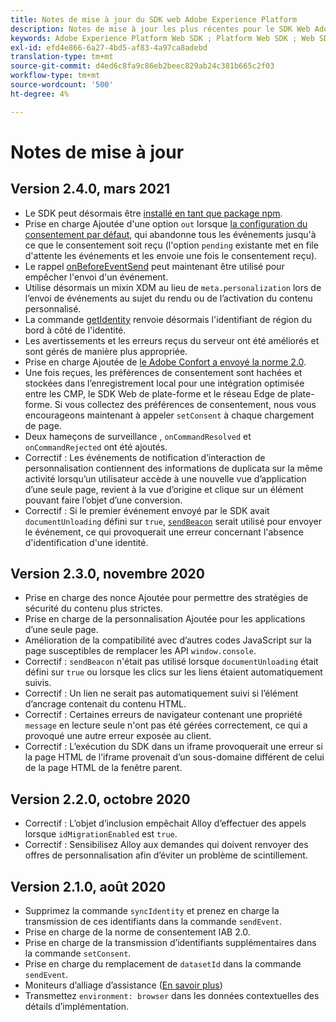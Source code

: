 ```yaml
---
title: Notes de mise à jour du SDK web Adobe Experience Platform
description: Notes de mise à jour les plus récentes pour le SDK Web Adobe Experience Platform.
keywords: Adobe Experience Platform Web SDK ; Platform Web SDK ; Web SDK ; notes de mise à jour ;
exl-id: efd4e866-6a27-4bd5-af83-4a97ca8adebd
translation-type: tm+mt
source-git-commit: d4ed6c8fa9c86eb2beec829ab24c381b665c2f03
workflow-type: tm+mt
source-wordcount: '500'
ht-degree: 4%

---
```


# Notes de mise à jour

## Version 2.4.0, mars 2021

* Le SDK peut désormais être [installé en tant que package npm](https://experienceleague.adobe.com/docs/experience-platform/edge/fundamentals/installing-the-sdk.html).
* Prise en charge Ajoutée d&#39;une option `out` lorsque [la configuration du consentement par défaut](https://experienceleague.adobe.com/docs/experience-platform/edge/fundamentals/configuring-the-sdk.html#default-consent), qui abandonne tous les événements jusqu&#39;à ce que le consentement soit reçu (l&#39;option `pending` existante met en file d&#39;attente les événements et les envoie une fois le consentement reçu).
* Le rappel [onBeforeEventSend](https://experienceleague.adobe.com/docs/experience-platform/edge/fundamentals/configuring-the-sdk.html#onbeforeeventsend) peut maintenant être utilisé pour empêcher l&#39;envoi d&#39;un événement.
* Utilise désormais un mixin XDM au lieu de `meta.personalization` lors de l’envoi de événements au sujet du rendu ou de l’activation du contenu personnalisé.
* La commande [getIdentity](https://experienceleague.adobe.com/docs/experience-platform/edge/identity/overview.html#retrieving-the-visitor-id) renvoie désormais l&#39;identifiant de région du bord à côté de l&#39;identité.
* Les avertissements et les erreurs reçus du serveur ont été améliorés et sont gérés de manière plus appropriée.
* Prise en charge Ajoutée de [le Adobe Confort a envoyé la norme 2.0](https://experienceleague.adobe.com/docs/experience-platform/edge/consent/supporting-consent.html?communicating-consent-preferences-via-the-adobe-standard).
* Une fois reçues, les préférences de consentement sont hachées et stockées dans l’enregistrement local pour une intégration optimisée entre les CMP, le SDK Web de plate-forme et le réseau Edge de plate-forme. Si vous collectez des préférences de consentement, nous vous encourageons maintenant à appeler `setConsent` à chaque chargement de page.
* Deux hameçons de surveillance [](https://github.com/adobe/alloy/wiki/Monitoring-Hooks), `onCommandResolved` et `onCommandRejected` ont été ajoutés.
* Correctif : Les événements de notification d’interaction de personnalisation contiennent des informations de duplicata sur la même activité lorsqu’un utilisateur accède à une nouvelle vue d’application d’une seule page, revient à la vue d’origine et clique sur un élément pouvant faire l’objet d’une conversion.
* Correctif : Si le premier événement envoyé par le SDK avait `documentUnloading` défini sur `true`, [`sendBeacon`](https://developer.mozilla.org/en-US/docs/Web/API/Navigator/sendBeacon) serait utilisé pour envoyer le événement, ce qui provoquerait une erreur concernant l&#39;absence d&#39;identification d&#39;une identité.

## Version 2.3.0, novembre 2020

* Prise en charge des nonce Ajoutée pour permettre des stratégies de sécurité du contenu plus strictes.
* Prise en charge de la personnalisation Ajoutée pour les applications d’une seule page.
* Amélioration de la compatibilité avec d’autres codes JavaScript sur la page susceptibles de remplacer les API `window.console`.
* Correctif : `sendBeacon` n&#39;était pas utilisé lorsque `documentUnloading` était défini sur `true` ou lorsque les clics sur les liens étaient automatiquement suivis.
* Correctif : Un lien ne serait pas automatiquement suivi si l’élément d’ancrage contenait du contenu HTML.
* Correctif : Certaines erreurs de navigateur contenant une propriété `message` en lecture seule n&#39;ont pas été gérées correctement, ce qui a provoqué une autre erreur exposée au client.
* Correctif : L’exécution du SDK dans un iframe provoquerait une erreur si la page HTML de l’iframe provenait d’un sous-domaine différent de celui de la page HTML de la fenêtre parent.

## Version 2.2.0, octobre 2020

* Correctif : L’objet d’inclusion empêchait Alloy d’effectuer des appels lorsque `idMigrationEnabled` est `true`.
* Correctif : Sensibilisez Alloy aux demandes qui doivent renvoyer des offres de personnalisation afin d’éviter un problème de scintillement.

## Version 2.1.0, août 2020

* Supprimez la commande `syncIdentity` et prenez en charge la transmission de ces identifiants dans la commande `sendEvent`.
* Prise en charge de la norme de consentement IAB 2.0.
* Prise en charge de la transmission d’identifiants supplémentaires dans la commande `setConsent`.
* Prise en charge du remplacement de `datasetId` dans la commande `sendEvent`.
* Moniteurs d’alliage d’assistance ([En savoir plus](https://github.com/adobe/alloy/wiki/Monitoring-Hooks))
* Transmettez `environment: browser` dans les données contextuelles des détails d’implémentation.
